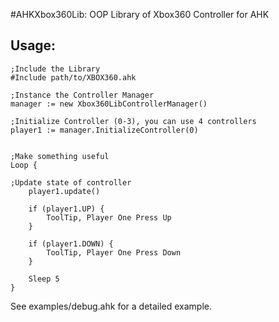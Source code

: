 #AHKXbox360Lib: OOP Library of Xbox360 Controller for AHK

## Usage:

```ahk
;Include the Library
#Include path/to/XBOX360.ahk

;Instance the Controller Manager
manager := new Xbox360LibControllerManager()

;Initialize Controller (0-3), you can use 4 controllers
player1 := manager.InitializeController(0)


;Make something useful
Loop {

;Update state of controller
    player1.update()

    if (player1.UP) {
        ToolTip, Player One Press Up
    }

    if (player1.DOWN) {
        ToolTip, Player One Press Down
    }

    Sleep 5
}
```

See examples/debug.ahk for a detailed example.

